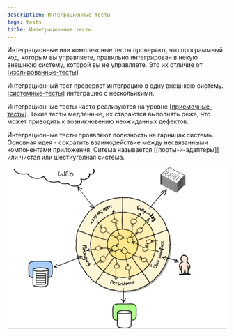 ```yaml
---
description: Интеграционные тесты
tags: tests
title: Интеграционные тесты
---
```

Интеграционные или комплексные тесты проверяют, что программный код, которым вы управляете, правильно интегрирован в некую внешнюю систему, которой вы не управляете. Это их отличие от [[изолированные-тесты]]

Интеграционный тест проверяет интеграцию в одну внешнюю систему. [[системные-тесты]] интеграцию с нескольикими.

Интеграционные тесты часто реализуются на уровне [[приемочные-тесты]]. Такие тесты медленные, их стараются выполнять реже, что может приводить к возникновению неожиданных дефектов.

Интеграционные тесты проявляют полезность на гарницах системы. Основная идея - сократить взаимодействие между несвязанными компонентами приложения. Ситема называется [[порты-и-адаптеры]] или чистая или шестиуголная система.

![img](../attachments/2021-03-29-19-53-15.png)

[//begin]: # "Autogenerated link references for markdown compatibility"
[изолированные-тесты]: изолированные-тесты "Изолированные тесты"
[системные-тесты]: системные-тесты "Системные тесты"
[приемочные-тесты]: приемочные-тесты "Приемочные тесты"
[//end]: # "Autogenerated link references"